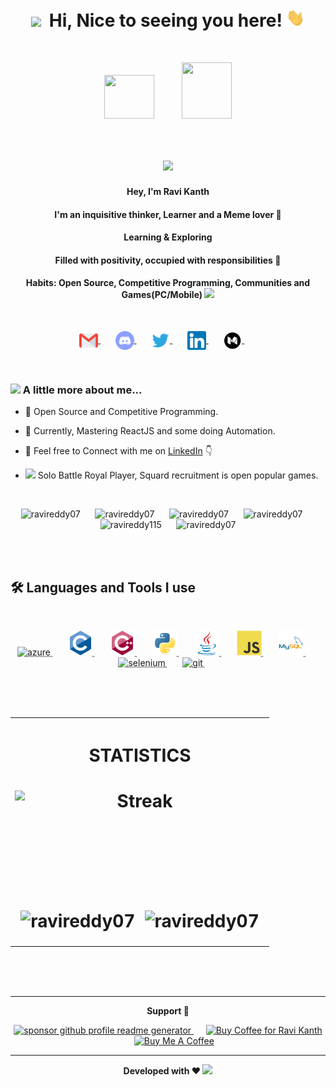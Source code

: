 <h1 align="center"><img src="https://emojis.slackmojis.com/emojis/images/1531849430/4246/blob-sunglasses.gif?1531849430" width="30"/>&nbsp; Hi, Nice to seeing you here! <img src="https://raw.githubusercontent.com/ravireddy07/ravireddy07/master/assets/wave.gif" width="30"></h1>

<br/>

<p align="center">
  <img src="https://media.giphy.com/media/WUlplcMpOCEmTGBtBW/giphy.gif" width="80" height="70">&nbsp;&nbsp;&nbsp;&nbsp;&nbsp;&nbsp;&nbsp;&nbsp;&nbsp;&nbsp;
  <img src="https://media.giphy.com/media/12oufCB0MyZ1Go/giphy.gif" width="80" height="90">
</p>

<br/>
<h2 align="center"> <img src="https://awesome.re/badge.svg"/></h2>
<h4 align="center">Hey, I'm Ravi Kanth</h4>
<h4 align="center">I'm an inquisitive thinker, Learner and a Meme lover 🙋</h4>
<h4 align="center">Learning & Exploring </h4>
<h4 align="center">Filled with positivity, occupied with responsibilities 🙇</h4>
<h4 align="center">Habits: Open Source, Competitive Programming, Communities and Games(PC/Mobile) <img src="https://emojis.slackmojis.com/emojis/images/1488512507/1804/aaw_yeah.gif?1488512507" width="17"/></h4>

<br/>

<p align="center">
  <a href="mailto:ravikanthreddy8500@gmail.com" target="blank">
    <img align="center" alt="Ravi's Email" width="30px" src="https://raw.githubusercontent.com/ravireddy07/ravireddy07/master/assets/gmail.svg"/>
  </a>&nbsp;&nbsp;&nbsp;&nbsp;&nbsp;
  <a href="https://discord.gg/uXY676UzZt" target="blank">
    <img align="center" alt="ravireddy07#3006" width="30px" src="https://raw.githubusercontent.com/ravireddy07/ravireddy07/master/assets/discord-round.svg"/>
  </a>&nbsp;&nbsp;&nbsp;&nbsp;&nbsp;
  <a href="https://twitter.com/ravi_reddy_07" target="blank">
    <img align="center" alt="ravi_reddy_07" width="30px" src="https://raw.githubusercontent.com/ravireddy07/ravireddy07/master/assets/twitter.svg"/>
  </a>&nbsp;&nbsp;&nbsp;&nbsp;&nbsp;
  <a href="https://linkedin.com/in/ravireddy07" target="blank">
    <img align="center" alt="ravireddy07" width="30px" src="https://raw.githubusercontent.com/ravireddy07/ravireddy07/master/assets/linkedin.svg"/>
  </a>&nbsp;&nbsp;&nbsp;&nbsp;&nbsp;
  <a href="https://medium.com/@ravi_reddy_07" target="blank">
    <img align="center" alt="@ravi_reddy_07" width="30px" src="https://raw.githubusercontent.com/ravireddy07/ravireddy07/master/assets/medium.png"/>
  </a>&nbsp;&nbsp;&nbsp;&nbsp;&nbsp;
</p>

<!--https://simpleicons.org/?q=codechef-->
<br/>

### <img src="https://media.giphy.com/media/VgCDAzcKvsR6OM0uWg/giphy.gif" width="50"> A little more about me...

<p align="center">

-   📌 Open Source and Competitive Programming.

-   🔭 Currently, Mastering ReactJS and some doing Automation.

-   🤘 Feel free to Connect with me on <a href="https://www.linkedin.com/in/ravireddy07/">LinkedIn</a> 👇

-   <img src="https://emojis.slackmojis.com/emojis/images/1573850349/7131/pog.png?1573850349" width="17px"/> Solo Battle Royal Player, Squard recruitment is open popular games.

</p>

<br/>

<p align="center">
  <img src="https://komarev.com/ghpvc/?username=ravireddy07" alt="ravireddy07" />&nbsp;&nbsp;&nbsp;&nbsp;&nbsp;
  <img src="https://img.shields.io/github/stars/ravireddy07?style=flat-square" alt="ravireddy07"/>&nbsp;&nbsp;&nbsp;&nbsp;&nbsp;
  <img src="https://img.shields.io/github/followers/ravireddy07?color=1DA1F2&logo=github&style=flat-square" alt="ravireddy07"/>&nbsp;&nbsp;&nbsp;&nbsp;&nbsp;
  <img src="https://cp-logo.vercel.app/codeforces/ravireddy07?logo=true" alt="ravireddy07"/>&nbsp;&nbsp;&nbsp;&nbsp;&nbsp;
  <img src="https://cp-logo.vercel.app/codechef/ravireddy115?logo=true" alt="ravireddy115">&nbsp;&nbsp;&nbsp;&nbsp;&nbsp;
  <img src="https://cp-logo.vercel.app/leetcode/ravireddy07?logo=true" alt="ravireddy07">
  <!--[![Badge](https://cp-logo.vercel.app/codechef/ravireddy115)](https://www.codechef.com/users/ravireddy115) -->
</p>

<br/>
<br/>

<h2><b>🛠 Languages and Tools I use </b></h2>

<br/>

<p align="center">
  <abbr title="Azure">
    <img src="https://www.vectorlogo.zone/logos/microsoft_azure/microsoft_azure-icon.svg" alt="azure" width="40" height="40"/>
  </abbr>&nbsp;&nbsp;&nbsp;&nbsp;&nbsp;
  <abbr title="C">
    <img src="https://raw.githubusercontent.com/devicons/devicon/master/icons/c/c-original.svg" alt="c" width="40" height="40"/>
  </abbr>&nbsp;&nbsp;&nbsp;&nbsp;&nbsp;
  <abbr title="C++">
    <img src="https://raw.githubusercontent.com/devicons/devicon/master/icons/cplusplus/cplusplus-original.svg" alt="cplusplus" width="40" height="40"/>
  </abbr>&nbsp;&nbsp;&nbsp;&nbsp;&nbsp;
  <abbr title="Python">
    <img src="https://raw.githubusercontent.com/devicons/devicon/master/icons/python/python-original.svg" alt="python" width="40" height="40"/>
  </abbr>&nbsp;&nbsp;&nbsp;&nbsp;&nbsp;
  <abbr title="Java">
    <img src="https://raw.githubusercontent.com/devicons/devicon/master/icons/java/java-original.svg" alt="java" width="40" height="40"/>
  </abbr>&nbsp;&nbsp;&nbsp;&nbsp;&nbsp;
  <abbr title="Javascript">
    <img src="https://raw.githubusercontent.com/devicons/devicon/master/icons/javascript/javascript-original.svg" alt="javascript" width="40" height="40"/>
  </abbr>&nbsp;&nbsp;&nbsp;&nbsp;&nbsp;
  <abbr title="MySQL">
    <img src="https://raw.githubusercontent.com/devicons/devicon/master/icons/mysql/mysql-original-wordmark.svg" alt="mysql" width="40" height="40"/>
  </abbr>&nbsp;&nbsp;&nbsp;&nbsp;&nbsp;
  <abbr title="Selenium">
    <img src="https://raw.githubusercontent.com/detain/svg-logos/780f25886640cef088af994181646db2f6b1a3f8/svg/selenium-logo.svg" alt="selenium" width="40" height="40"/>
  </abbr>&nbsp;&nbsp;&nbsp;&nbsp;&nbsp;
  <abbr title="Git">
    <img src="https://www.vectorlogo.zone/logos/git-scm/git-scm-icon.svg" alt="git" width="40" height="40"/>
  </abbr>&nbsp;&nbsp;&nbsp;&nbsp;&nbsp;
</p>

<!--
<br/>

<p><img align="left" width="400" height="300" src="https://github-readme-stats.vercel.app/api/top-langs/?username=ravireddy07&layout=compact&hide=html" alt="ravireddy07" /></p>
<p>&nbsp;<img align="center" width="400" height="300" src="https://github-readme-stats.vercel.app/api?username=ravireddy07&show_icons=true&theme=merko" alt="ravireddy07" /></p>

<br/>
-->

<br><br><br/>

<table>
  <tr>
    <th>
      <h1 align="center">STATISTICS
      <h1 align="center">
        <img align="right" src="https://github-readme-streak-stats.herokuapp.com/?user=ravireddy07&" alt="Streak"  width="400px" height="190px" />
      </h1>
      <h1 align="center">
        <img align="center" src="https://github-readme-stats.vercel.app/api/top-langs/?username=ravireddy07&layout=compact&hide=html" alt="ravireddy07"/>&nbsp;
        <img align="center" src="https://github-readme-stats.vercel.app/api?username=ravireddy07&show_icons=true" alt="ravireddy07"/>
      </h1>
    </th>
  </tr>
</table>

<br><br><br>

---

<p align="center"> <b>Support 🙏</b></p>

<p align="center">
  <a href="https://www.paypal.me/ravireddy07">
    <img src="https://ionicabizau.github.io/badges/paypal.svg" alt="sponsor github profile readme generator"/>
  </a>&nbsp;&nbsp;&nbsp;&nbsp;
  <a href='https://ko-fi.com/ravireddy07' target='_blank'>
    <img height='23' width="100" src='https://cdn.ko-fi.com/cdn/kofi3.png?v=2' alt='Buy Coffee for Ravi Kanth'/>
  </a>&nbsp;&nbsp;&nbsp;&nbsp;
  <a href="https://www.buymeacoffee.com/ravireddy07" target="_blank">
    <img src="https://cdn.buymeacoffee.com/buttons/default-orange.png" alt="Buy Me A Coffee" height="23" width="100" style="border-radius:2px"/>
  </a>
</p>

---

<p align="center">
  <b>Developed with ❤️ </b><img src="https://cultofthepartyparrot.com/parrots/hd/dealwithitnowparrot.gif" width="30px"/>
</p>
